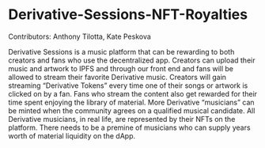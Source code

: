 # Derivative-Sessions-NFT-Royalties
Contributors:
Anthony Tilotta, Kate Peskova

Derivative Sessions is a music platform that can be rewarding to both creators and fans who use the decentralized app. Creators can upload their music and artwork to IPFS and through our front end and fans will be allowed to stream their favorite Derivative music. Creators will gain streaming “Derivative Tokens” every time one of their songs or artwork is clicked on by a fan. Fans who stream the content also get rewarded for their time spent enjoying the library of material. More Derivative “musicians” can be minted when the community agrees on a qualified musical candidate. All Derivative musicians, in real life, are represented by their NFTs on the platform. There needs to be a premine of musicians who can supply years worth of material liquidity on the dApp.
